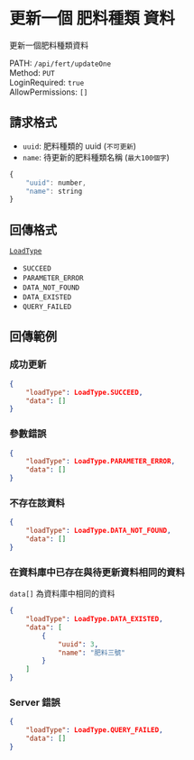 # 更新一個 肥料種類 資料

更新一個肥料種類資料

PATH: `/api/fert/updateOne`  
Method: `PUT`  
LoginRequired: `true`  
AllowPermissions: `[]`  


## 請求格式
* `uuid`: 肥料種類的 uuid (`不可更新`)
* `name`: 待更新的肥料種類名稱 (`最大100個字`)

```js
{
    "uuid": number,
    "name": string
}
```


## 回傳格式
[`LoadType`](../../types.md#loadtype)  
* `SUCCEED`
* `PARAMETER_ERROR`
* `DATA_NOT_FOUND`
* `DATA_EXISTED`
* `QUERY_FAILED`


## 回傳範例
### 成功更新  
```json
{
    "loadType": LoadType.SUCCEED,
    "data": []
}
```

### 參數錯誤
```json
{
    "loadType": LoadType.PARAMETER_ERROR,
    "data": []
}
```

### 不存在該資料
```json
{
    "loadType": LoadType.DATA_NOT_FOUND,
    "data": []
}
```

### 在資料庫中已存在與待更新資料相同的資料  
`data[]` 為資料庫中相同的資料
```json
{
    "loadType": LoadType.DATA_EXISTED,
    "data": [
        {
            "uuid": 3,
            "name": "肥料三號"
        }
    ]
}
```

### Server 錯誤  
```json
{
    "loadType": LoadType.QUERY_FAILED,
    "data": []
}
```
